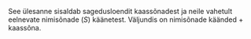 See ülesanne sisaldab sagedusloendit kaassõnadest ja neile vahetult eelnevate nimisõnade (_S_) käänetest. Väljundis on nimisõnade käänded + kaassõna. 
